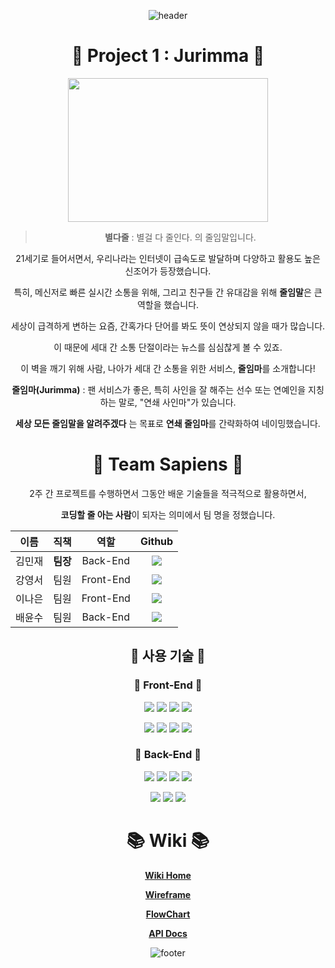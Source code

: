 <div align="center">
  
![header](https://capsule-render.vercel.app/api?type=waving&color=timeGradient&height=200&section=header&text=안녕하세요!%20Jurimma입니다!%20만반잘부~%20🙌&fontSize=36&fontAlign=50&fontAlignY=40)

# 🏇 Project 1 : Jurimma 🏇

<!--
![](https://media.discordapp.net/attachments/878131777485565993/880410029881180200/Jurimma-logo.png?width=250&height=250) -->

<img src="https://cdn.discordapp.com/attachments/878131777485565993/880129438510100510/jurimma_logo_sigcol.jpg" width=320 height=230>

> **별다줄** : 별걸 다 줄인다. 의 줄임말입니다.

21세기로 들어서면서, 우리나라는 인터넷이 급속도로 발달하며 다양하고 활용도 높은 신조어가 등장했습니다.

특히, 메신저로 빠른 실시간 소통을 위해, 그리고 친구들 간 유대감을 위해 **줄임말**은 큰 역할을 했습니다.

세상이 급격하게 변하는 요즘, 간혹가다 단어를 봐도 뜻이 연상되지 않을 때가 많습니다.

이 때문에 세대 간 소통 단절이라는 뉴스를 심심찮게 볼 수 있죠.

이 벽을 깨기 위해 사람, 나아가 세대 간 소통을 위한 서비스, **줄임마**를 소개합니다!

**줄임마(Jurimma)** : 팬 서비스가 좋은, 특히 사인을 잘 해주는 선수 또는 연예인을 지칭하는 말로, "연쇄 사인마"가 있습니다.

**세상 모든 줄임말을 알려주겠다** 는 목표로 **연쇄 줄임마**를 간략화하여 네이밍했습니다.

# 👫 Team Sapiens 👫

2주 간 프로젝트를 수행하면서 그동안 배운 기술들을 적극적으로 활용하면서,

**코딩할 줄 아는 사람**이 되자는 의미에서 팀 명을 정했습니다.

|  이름  |   직책   |   역할    |                                                                                                  Github                                                                                                   |
| :----: | :------: | :-------: | :-------------------------------------------------------------------------------------------------------------------------------------------------------------------------------------------------------: |
| 김민재 | **팀장** | Back-End  |        <a href="https://github.com/minjman2659"><img src="https://img.shields.io/badge/minjman2659-181717?style=flat-square&logo=github&logoColor=white&link=https://github.com/minjman2659"/></a>        |
| 강영서 |   팀원   | Front-End | <a href="https://github.com/Youngseo-kangg"><img src="https://img.shields.io/badge/Youngseo%2D%2Dkangg-EA4AAA?style=flat-square&logo=github&logoColor=white&link=https://github.com/Youngseo-kangg"/></a> |
| 이나은 |   팀원   | Front-End |    <a href="https://github.com/Lee-Na-eun"><img src="https://img.shields.io/badge/Lee%2D%2DNa%2D%2Deun-F5792A?style=flat-square&logo=github&logoColor=white&link=https://github.com/Lee-Na-eun"/></a>     |
| 배윤수 |   팀원   | Back-End  |            <a href="https://github.com/mniYUNSU"><img src="https://img.shields.io/badge/mniYUNSU-512BD4?style=flat-square&logo=github&logoColor=white&link=https://github.com/mniYUNSU"/></a>             |

## 🔧 사용 기술 🔧

### 🙉 Front-End 🙉

<img src="https://img.shields.io/badge/HTML-E34F26?style=flat-square&logo=html5&logoColor=white"/></a>
<img src="https://img.shields.io/badge/CSS-1572B6?style=flat-square&logo=css3&logoColor=white"/></a>
<img src="https://img.shields.io/badge/Styled Components-DB7093?style=flat-square&logo=styled-components&logoColor=white"/></a>
<img src="https://img.shields.io/badge/Javascript-F36D00?style=flat-square&logo=JavaScript&logoColor=white"/></a>

<img src="https://img.shields.io/badge/React-0088CC?style=flat-square&logo=react&logoColor=white"/></a>
<img src="https://img.shields.io/badge/React Router-CA4245?style=flat-square&logo=react router&logoColor=white"/></a>
<img src="https://img.shields.io/badge/Redux-764ABC?style=flat-square&logo=redux&logoColor=white"/></a>
<img src="https://img.shields.io/badge/Axios-0088CC?style=flat-square&logo=node.js&logoColor=white"/></a>

### 🙈 Back-End 🙈

<img src="https://img.shields.io/badge/Node.js-339933?style=flat-square&logo=node.js&logoColor=white"/></a>
<img src="https://img.shields.io/badge/MySQL-4479A1?style=flat-square&logo=mysql&logoColor=white"/></a>
<img src="https://img.shields.io/badge/Express-000000?style=flat-square&logo=express&logoColor=white"/></a>
<img src="https://img.shields.io/badge/Sequelize-52B0E7?style=flat-square&logo=Sequelize&logoColor=white"/></a>

<img src="https://img.shields.io/badge/CookieParser-339999?style=flat-square&logo=node.js&logoColor=white"/></a>
<img src="https://img.shields.io/badge/JWT-000000?style=flat-square&logo=json web tokens&logoColor=white"/></a>
<img src="https://img.shields.io/badge/AWS-232F3E?style=flat-square&logo=Amazon AWS&logoColor=white"/></a>

# 📚 Wiki 📚

[**Wiki Home**](https://github.com/codestates/Jurimma/wiki)

[**Wireframe**](https://github.com/codestates/Jurimma/wiki/Wireframe)

[**FlowChart**](https://github.com/codestates/Jurimma/wiki/FlowChart)

[**API Docs**](https://github.com/codestates/Jurimma/wiki/API-Docs)

![footer](https://capsule-render.vercel.app/api?type=waving&color=timeGradient&height=170&section=footer&reversal=true&fontSize=26&fontAlign=85&animation=twinkling&fontAlignY=70&text=또%20오세요!)

</div>
